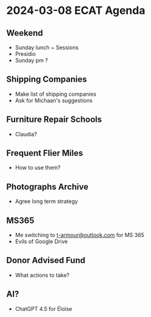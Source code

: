 # 2024-03-08 ECAT Agenda

## Weekend

* Sunday lunch ~ Sessions
* Presidio 
* Sunday pm ?

## Shipping Companies

* Make list of shipping companies
* Ask for Michaan's suggestions


## Furniture Repair Schools

* Claudia?


## Frequent Flier Miles

* How to use them?


## Photographs Archive

* Agree long term strategy


## MS365

* Me switching to t-armour@outlook.com for MS 365
* Evils of Google Drive


## Donor Advised Fund

* What actions to take?


## AI?

* ChatGPT 4.5 for Éloïse


